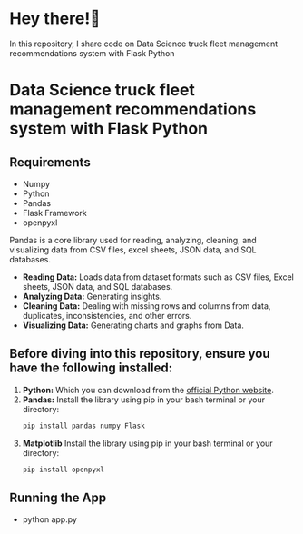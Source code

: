 # Hey there!👋

In this repository, I share code on Data Science truck fleet management recommendations system with Flask Python

# Data Science truck fleet management recommendations system with Flask Python

## Requirements
* Numpy
* Python
* Pandas
* Flask Framework
* openpyxl

Pandas is a  core library used for reading, analyzing, cleaning, and visualizing data from CSV files, excel sheets, JSON data, and SQL databases.

* **Reading Data:** Loads data from dataset formats such as CSV files, Excel sheets, JSON data, and SQL databases.
* **Analyzing Data:** Generating insights.
* **Cleaning Data:** Dealing with missing rows and columns from data, duplicates, inconsistencies, and other errors.
* **Visualizing Data:** Generating charts and graphs from Data.

## Before diving into this repository, ensure you have the following installed:

1.  **Python:** Which you can download from the [official Python website](https://www.python.org/downloads/).
2.  **Pandas:** Install the library using pip in your bash terminal or your directory:
    ```bash
    pip install pandas numpy Flask
    ```
3.  **Matplotlib** Install the library using pip in your bash terminal or your directory:
    ```bash
    pip install openpyxl
    ```

## Running the App
* python app.py
